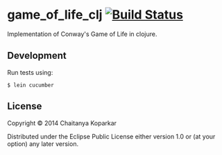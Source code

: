 # game_of_life_clj [![Build Status](https://travis-ci.org/cskksc/game_of_life_clj.svg)](https://travis-ci.org/cskksc/game_of_life_clj)

Implementation of Conway's Game of Life in clojure.

## Development

Run tests using:

    $ lein cucumber

## License

Copyright © 2014 Chaitanya Koparkar

Distributed under the Eclipse Public License either version 1.0 or (at
your option) any later version.
